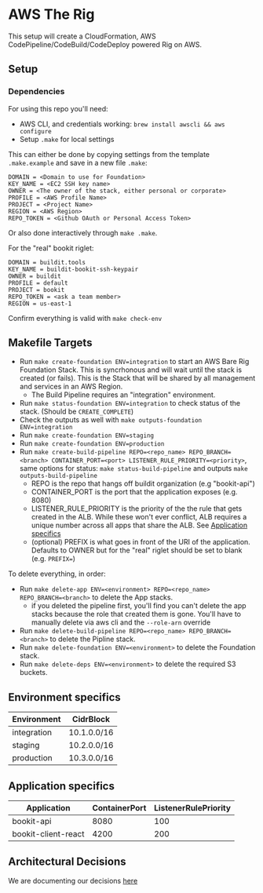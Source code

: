 # AWS The Rig

This setup will create a CloudFormation, AWS CodePipeline/CodeBuild/CodeDeploy powered Rig on AWS.

## Setup

### Dependencies

For using this repo you'll need:

* AWS CLI, and credentials working: `brew install awscli && aws configure`
* Setup `.make` for local settings

This can either be done by copying settings from the template `.make.example`
and save in a new file `.make`:

```
DOMAIN = <Domain to use for Foundation>
KEY_NAME = <EC2 SSH key name>
OWNER = <The owner of the stack, either personal or corporate>
PROFILE = <AWS Profile Name>
PROJECT = <Project Name>
REGION = <AWS Region>
REPO_TOKEN = <Github OAuth or Personal Access Token>
```

Or also done interactively through `make .make`.

For the "real" bookit riglet:
```
DOMAIN = buildit.tools
KEY_NAME = buildit-bookit-ssh-keypair
OWNER = buildit
PROFILE = default
PROJECT = bookit
REPO_TOKEN = <ask a team member>
REGION = us-east-1
```

Confirm everything is valid with `make check-env`

## Makefile Targets

* Run `make create-foundation ENV=integration` to start an AWS Bare Rig Foundation Stack.  This is syncrhonous and will wait until the stack is created (or fails).  This is the Stack that will be shared by all management and services in an AWS Region.
  * The Build Pipeline requires an "integration" environment.
* Run `make status-foundation ENV=integration` to check status of the stack. (Should be `CREATE_COMPLETE`)
* Check the outputs as well with `make outputs-foundation ENV=integration`
* Run `make create-foundation ENV=staging`
* Run `make create-foundation ENV=production`
* Run `make create-build-pipeline REPO=<repo_name> REPO_BRANCH=<branch> CONTAINER_PORT=<port> LISTENER_RULE_PRIORITY=<priority>`, same options for status: `make status-build-pipeline` and outputs `make outputs-build-pipeline`
  * REPO is the repo that hangs off buildit organization (e.g "bookit-api")
  * CONTAINER_PORT is the port that the application exposes (e.g. 8080)
  * LISTENER_RULE_PRIORITY is the priority of the the rule that gets created in the ALB.  While these won't ever conflict, ALB requires a unique number across all apps that share the ALB.  See [Application specifics](#application-specifics)
  * (optional) PREFIX is what goes in front of the URI of the application.  Defaults to OWNER but for the "real" riglet should be set to blank (e.g. `PREFIX=`)

To delete everything, in order:

* Run `make delete-app ENV=<environment> REPO=<repo_name> REPO_BRANCH=<branch>` to delete the App stacks.
  * if you deleted the pipeline first, you'll find you can't delete the app stacks because the role that created them is gone.  You'll have to manually delete via aws cli and the `--role-arn` override
* Run `make delete-build-pipeline REPO=<repo_name> REPO_BRANCH=<branch>` to delete the Pipline stack.
* Run `make delete-foundation ENV=<environment>` to delete the Foundation stack.
* Run `make delete-deps ENV=<environment>` to delete the required S3 buckets.

## Environment specifics

| Environment | CidrBlock |
| ------------- | ------------- |
| integration  | 10.1.0.0/16  |
| staging  | 10.2.0.0/16  |
| production  | 10.3.0.0/16  |

## Application specifics

| Application | ContainerPort | ListenerRulePriority |
| ------------- | ------------- | ------------- |
| bookit-api  | 8080  | 100  |
| bookit-client-react  | 4200 | 200  |

## Architectural Decisions

We are documenting our decisions [here](../master/docs/architecture/decisions)
